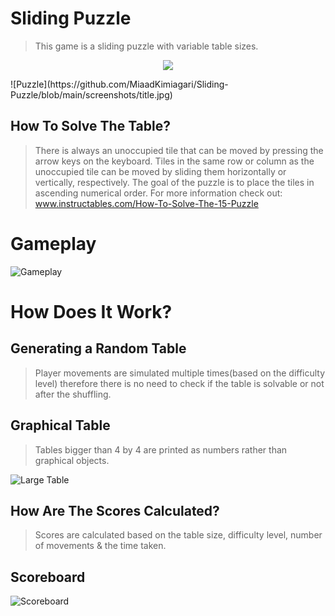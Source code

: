 # Sliding Puzzle
> This game is a sliding puzzle with variable table sizes.

<p align="center">
  <img src="https://github.com/MiaadKimiagari/Sliding-Puzzle/blob/main/screenshots/title.jpg" />
</p>
![Puzzle](https://github.com/MiaadKimiagari/Sliding-Puzzle/blob/main/screenshots/title.jpg)

## How To Solve The Table?
> There is always an unoccupied tile that can be moved by pressing the arrow keys on the keyboard. Tiles in the same row or column as the unoccupied tile can be moved by sliding them horizontally or vertically, respectively. The goal of the puzzle is to place the tiles in ascending numerical order.
For more information check out: www.instructables.com/How-To-Solve-The-15-Puzzle

# Gameplay
![Gameplay](https://github.com/MiaadKimiagari/Sliding-Puzzle/blob/main/screenshots/gameplay.gif)

# How Does It Work?
## Generating a Random Table
> Player movements are simulated multiple times(based on the difficulty level) therefore there is no need to check if the table is solvable or not after the shuffling.

## Graphical Table
> Tables bigger than 4 by 4 are printed as numbers rather than graphical objects.

![Large Table](https://github.com/MiaadKimiagari/Sliding-Puzzle/blob/main/screenshots/largeTable.jpg)

## How Are The Scores Calculated?
> Scores are calculated based on the table size, difficulty level, number of movements & the time taken.

## Scoreboard
![Scoreboard](https://github.com/MiaadKimiagari/Sliding-Puzzle/blob/main/screenshots/scoreboard.jpg)
